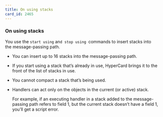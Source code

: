 ```yaml
---
title: On using stacks
card_id: 2465
---
```


### On using stacks

You use the `start using` an`d stop using `commands to insert stacks into the message-passing path.

* You can insert up to 16 stacks into the      message-passing path.

* If you start using a stack that’s already in     use, HyperCard brings it to the front of     the list of stacks in use.

* You cannot compact a stack that’s      being used.

* Handlers  can act only on the objects in      the current (or active) stack. 

   For example, if an executing handler in a    stack added to the message-passing path    refers to field 1, but the current     stack doesn’t have a field 1, you’ll get a     script error. 